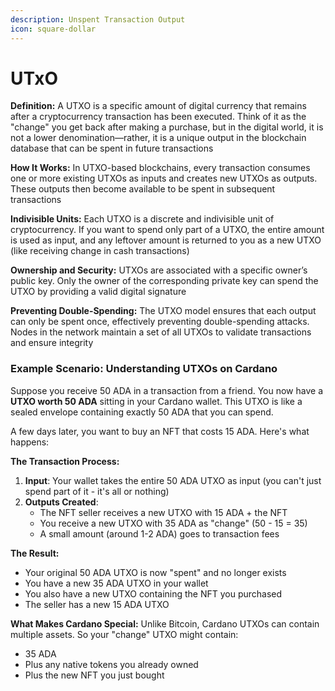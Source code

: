 ```yaml
---
description: Unspent Transaction Output
icon: square-dollar
---
```


# UTxO

**Definition:** A UTXO is a specific amount of digital currency that remains after a cryptocurrency transaction has been executed. Think of it as the "change" you get back after making a purchase, but in the digital world, it is not a lower denomination—rather, it is a unique output in the blockchain database that can be spent in future transactions

**How It Works:** In UTXO-based blockchains, every transaction consumes one or more existing UTXOs as inputs and creates new UTXOs as outputs. These outputs then become available to be spent in subsequent transactions

**Indivisible Units:** Each UTXO is a discrete and indivisible unit of cryptocurrency. If you want to spend only part of a UTXO, the entire amount is used as input, and any leftover amount is returned to you as a new UTXO (like receiving change in cash transactions)

**Ownership and Security:** UTXOs are associated with a specific owner’s public key. Only the owner of the corresponding private key can spend the UTXO by providing a valid digital signature

**Preventing Double-Spending:** The UTXO model ensures that each output can only be spent once, effectively preventing double-spending attacks. Nodes in the network maintain a set of all UTXOs to validate transactions and ensure integrity

### Example Scenario: Understanding UTXOs on Cardano

Suppose you receive 50 ADA in a transaction from a friend. You now have a **UTXO worth 50 ADA** sitting in your Cardano wallet. This UTXO is like a sealed envelope containing exactly 50 ADA that you can spend.

A few days later, you want to buy an NFT that costs 15 ADA. Here's what happens:

**The Transaction Process:**

1. **Input**: Your wallet takes the entire 50 ADA UTXO as input (you can't just spend part of it - it's all or nothing)
2. **Outputs Created**:
   * The NFT seller receives a new UTXO with 15 ADA + the NFT
   * You receive a new UTXO with 35 ADA as "change" (50 - 15 = 35)
   * A small amount (around 1-2 ADA) goes to transaction fees

**The Result:**

* Your original 50 ADA UTXO is now "spent" and no longer exists
* You have a new 35 ADA UTXO in your wallet
* You also have a new UTXO containing the NFT you purchased
* The seller has a new 15 ADA UTXO

**What Makes Cardano Special:** Unlike Bitcoin, Cardano UTXOs can contain multiple assets. So your "change" UTXO might contain:

* 35 ADA
* Plus any native tokens you already owned
* Plus the new NFT you just bought











